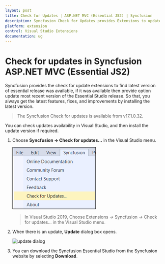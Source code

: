 ```yaml
---
layout: post
title: Check for Updates | ASP.NET MVC (Essential JS2) | Syncfusion
description: Syncfusion Check for Updates provides Extensions to update most recent version of the Essential Studio release.
platform: extension
control: Visual Studio Extensions
documentation: ug
---
```


# Check for updates in Syncfusion ASP.NET MVC (Essential JS2)

Syncfusion provides the check for update extensions to find latest version of essential release was available, if it was available then provide option update most recent version of the Essential Studio release. So that, you always get the latest features, fixes, and improvements by installing the latest version.

> The Syncfusion Check for updates is available from v17.1.0.32.

You can check updates availability in Visual Studio, and then install the update version if required.

1. Choose **Syncfusion -> Check for updates…** in the Visual Studio menu.

    ![check for updates](images/check-for-updates.png)

    > In Visual Studio 2019, Choose Extensions -> Syncfusion -> Check for updates… in the Visual Studio menu.

2. When there is an update, **Update** dialog box opens.

    ![update dialog](/images/update-dialog.png)

3. You can download the Syncfusion Essential Studio from the Syncfusion website by selecting **Download**.